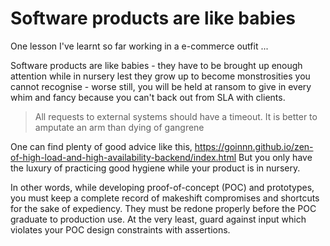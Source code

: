 # Software products are like babies

One lesson I've learnt so far working in a e-commerce outfit ...

Software products are like babies - they have to be brought up enough attention while in nursery lest
they grow up to become monstrosities you cannot recognise - worse still, you will be held at ransom 
to give in every whim and fancy because you can't back out from SLA with clients.

> All requests to external systems should have a timeout. It is better to amputate an arm than dying of gangrene

One can find plenty of good advice like this, <https://goinnn.github.io/zen-of-high-load-and-high-availability-backend/index.html>
But you only have the luxury of practicing good hygiene while your product is in nursery.

In other words, while developing proof-of-concept (POC) and prototypes, you must keep a complete record of 
makeshift compromises and shortcuts for the sake of expediency. 
They must be redone properly before the POC graduate to production use.
At the very least, guard against input which violates your POC design
constraints with assertions.
